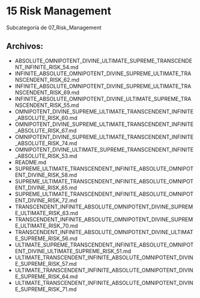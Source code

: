 # 15 Risk Management

Subcategoría de 07_Risk_Management

## Archivos:

- ABSOLUTE_OMNIPOTENT_DIVINE_ULTIMATE_SUPREME_TRANSCENDENT_INFINITE_RISK_54.md
- INFINITE_ABSOLUTE_OMNIPOTENT_DIVINE_SUPREME_ULTIMATE_TRANSCENDENT_RISK_62.md
- INFINITE_ABSOLUTE_OMNIPOTENT_DIVINE_SUPREME_ULTIMATE_TRANSCENDENT_RISK_69.md
- INFINITE_ABSOLUTE_OMNIPOTENT_DIVINE_ULTIMATE_SUPREME_TRANSCENDENT_RISK_55.md
- OMNIPOTENT_DIVINE_SUPREME_ULTIMATE_TRANSCENDENT_INFINITE_ABSOLUTE_RISK_60.md
- OMNIPOTENT_DIVINE_SUPREME_ULTIMATE_TRANSCENDENT_INFINITE_ABSOLUTE_RISK_67.md
- OMNIPOTENT_DIVINE_SUPREME_ULTIMATE_TRANSCENDENT_INFINITE_ABSOLUTE_RISK_74.md
- OMNIPOTENT_DIVINE_ULTIMATE_SUPREME_TRANSCENDENT_INFINITE_ABSOLUTE_RISK_53.md
- README.md
- SUPREME_ULTIMATE_TRANSCENDENT_INFINITE_ABSOLUTE_OMNIPOTENT_DIVINE_RISK_58.md
- SUPREME_ULTIMATE_TRANSCENDENT_INFINITE_ABSOLUTE_OMNIPOTENT_DIVINE_RISK_65.md
- SUPREME_ULTIMATE_TRANSCENDENT_INFINITE_ABSOLUTE_OMNIPOTENT_DIVINE_RISK_72.md
- TRANSCENDENT_INFINITE_ABSOLUTE_OMNIPOTENT_DIVINE_SUPREME_ULTIMATE_RISK_63.md
- TRANSCENDENT_INFINITE_ABSOLUTE_OMNIPOTENT_DIVINE_SUPREME_ULTIMATE_RISK_70.md
- TRANSCENDENT_INFINITE_ABSOLUTE_OMNIPOTENT_DIVINE_ULTIMATE_SUPREME_RISK_56.md
- ULTIMATE_SUPREME_TRANSCENDENT_INFINITE_ABSOLUTE_OMNIPOTENT_DIVINE_ULTIMATE_SUPREME_RISK_51.md
- ULTIMATE_TRANSCENDENT_INFINITE_ABSOLUTE_OMNIPOTENT_DIVINE_SUPREME_RISK_57.md
- ULTIMATE_TRANSCENDENT_INFINITE_ABSOLUTE_OMNIPOTENT_DIVINE_SUPREME_RISK_64.md
- ULTIMATE_TRANSCENDENT_INFINITE_ABSOLUTE_OMNIPOTENT_DIVINE_SUPREME_RISK_71.md
